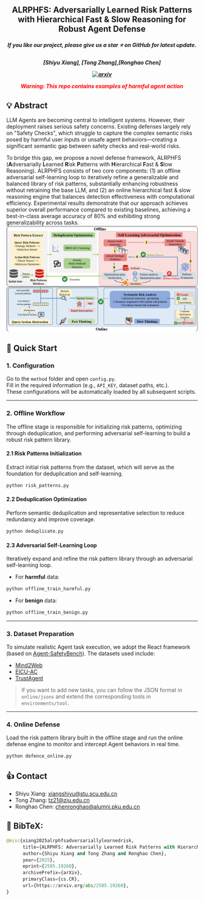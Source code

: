 <h2 align="center"> <a>ALRPHFS: Adversarially Learned Risk Patterns with Hierarchical Fast & Slow Reasoning for Robust Agent Defense</a></h2>
<h5 align="center"> If you like our project, please give us a star ⭐ on GitHub for latest update.  </h2>

<h5 align="center">

[Shiyu Xiang], [Tong Zhang],[Ronghao Chen]

[![arxiv](https://img.shields.io/badge/Arxiv-2502.11448-red)](https://arxiv.org/abs/2505.19260)

**<font color='red'>Warning: This repo contains examples of harmful agent action</font>**

## 💡 Abstract
LLM Agents are becoming central to intelligent systems. However, their deployment raises serious safety concerns. Existing defenses largely rely on "Safety Checks", which struggle to capture the complex semantic risks posed by harmful user inputs or unsafe agent behaviors—creating a significant semantic gap between safety checks and real-world risks.

To bridge this gap, we propose a novel defense framework, ALRPHFS (**A**dversarially **L**earned **R**isk **P**atterns with **H**ierarchical **F**ast & **S**low Reasoning). ALRPHFS consists of two core components: (1) an offline adversarial self-learning loop to iteratively refine a generalizable and balanced library of risk patterns, substantially enhancing robustness without retraining the base LLM, and (2) an online hierarchical fast & slow reasoning engine that balances detection effectiveness with computational efficiency. Experimental results demonstrate that our approach achieves superior overall performance compared to existing baselines, achieving a best-in-class average accuracy of 80% and exhibiting strong generalizability across tasks.
<img src="method.png" width="1000"/>

## 👻 Quick Start

### 1. Configuration

Go to the `method` folder and open `config.py`.  
Fill in the required information (e.g., `API_KEY`, dataset paths, etc.).  
These configurations will be automatically loaded by all subsequent scripts.  

---

### 2. Offline Workflow

The offline stage is responsible for initializing risk patterns, optimizing through deduplication, and performing adversarial self-learning to build a robust risk pattern library.

#### 2.1 Risk Patterns Initialization

Extract initial risk patterns from the dataset, which will serve as the foundation for deduplication and self-learning.  

```bash
python risk_patterns.py
```

#### 2.2 Deduplication Optimization

Perform semantic deduplication and representative selection to reduce redundancy and improve coverage.

```bash
python deduplicate.py
```

#### 2.3 Adversarial Self-Learning Loop

Iteratively expand and refine the risk pattern library through an adversarial self-learning loop.

* For **harmful** data:

```bash
python offline_train_harmful.py
```

* For **benign** data:

```bash
python offline_train_benign.py
```

---

### 3. Dataset Preparation

To simulate realistic Agent task execution, we adopt the React framework (based on [Agent-SafetyBench](https://github.com/thu-coai/Agent-SafetyBench)).
The datasets used include:

* [Mind2Web](https://github.com/OSU-NLP-Group/Mind2Web)
* [EICU-AC](https://github.com/guardagent/dataset)
* [TrustAgent](https://github.com/Ymm-cll/TrustAgent)

> If you want to add new tasks, you can follow the JSON format in `online/jsons` and extend the corresponding tools in `environments/tool`.

---

### 4. Online Defense

Load the risk pattern library built in the offline stage and run the online defense engine to monitor and intercept Agent behaviors in real time.

```bash
python defence_online.py
```


## 👍 Contact
- Shiyu Xiang: xiangshiyu@stu.scu.edu.cn
- Tong Zhang: tz21@zju.edu.cn
- Ronghao Chen: chenronghao@alumni.pku.edu.cn

## 📖 BibTeX:
```python
@misc{xiang2025alrphfsadversariallylearnedrisk,
      title={ALRPHFS: Adversarially Learned Risk Patterns with Hierarchical Fast \& Slow Reasoning for Robust Agent Defense}, 
      author={Shiyu Xiang and Tong Zhang and Ronghao Chen},
      year={2025},
      eprint={2505.19260},
      archivePrefix={arXiv},
      primaryClass={cs.CR},
      url={https://arxiv.org/abs/2505.19260}, 
}
```
